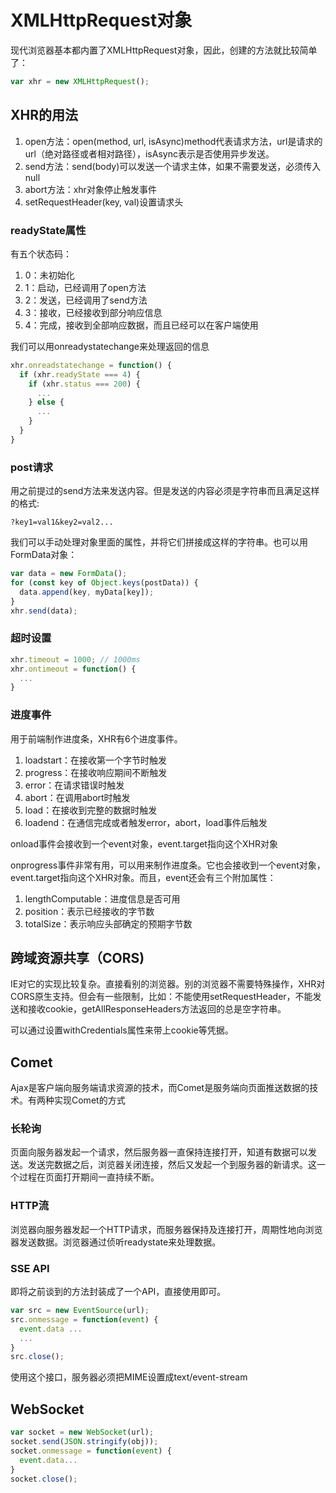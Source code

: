 # XMLHttpRequest对象
现代浏览器基本都内置了XMLHttpRequest对象，因此，创建的方法就比较简单了：
```js
var xhr = new XMLHttpRequest();
```
## XHR的用法
1. open方法：open(method, url, isAsync)method代表请求方法，url是请求的url（绝对路径或者相对路径），isAsync表示是否使用异步发送。
2. send方法：send(body)可以发送一个请求主体，如果不需要发送，必须传入null
3. abort方法：xhr对象停止触发事件
4. setRequestHeader(key, val)设置请求头

### readyState属性
有五个状态码：
1. 0：未初始化
2. 1：启动，已经调用了open方法
3. 2：发送，已经调用了send方法
4. 3：接收，已经接收到部分响应信息
5. 4：完成，接收到全部响应数据，而且已经可以在客户端使用

我们可以用onreadystatechange来处理返回的信息

```js
xhr.onreadstatechange = function() {
  if (xhr.readyState === 4) {
    if (xhr.status === 200) {
      ...
    } else {
      ...
    }
  }
}
```

### post请求
用之前提过的send方法来发送内容。但是发送的内容必须是字符串而且满足这样的格式:
```
?key1=val1&key2=val2...
```
我们可以手动处理对象里面的属性，并将它们拼接成这样的字符串。也可以用FormData对象：
```js
var data = new FormData();
for (const key of Object.keys(postData)) {
  data.append(key, myData[key]);
}
xhr.send(data);
```
### 超时设置
```js
xhr.timeout = 1000; // 1000ms
xhr.ontimeout = function() {
  ...
}
```

### 进度事件
用于前端制作进度条，XHR有6个进度事件。
1. loadstart：在接收第一个字节时触发
2. progress：在接收响应期间不断触发
3. error：在请求错误时触发
4. abort：在调用abort时触发
5. load：在接收到完整的数据时触发
6. loadend：在通信完成或者触发error，abort，load事件后触发

onload事件会接收到一个event对象，event.target指向这个XHR对象

onprogress事件非常有用，可以用来制作进度条。它也会接收到一个event对象，event.target指向这个XHR对象。而且，event还会有三个附加属性：
1. lengthComputable：进度信息是否可用
2. position：表示已经接收的字节数
3. totalSize：表示响应头部确定的预期字节数

## 跨域资源共享（CORS)
IE对它的实现比较复杂。直接看别的浏览器。别的浏览器不需要特殊操作，XHR对CORS原生支持。但会有一些限制，比如：不能使用setRequestHeader，不能发送和接收cookie，getAllResponseHeaders方法返回的总是空字符串。

可以通过设置withCredentials属性来带上cookie等凭据。

## Comet
Ajax是客户端向服务端请求资源的技术，而Comet是服务端向页面推送数据的技术。有两种实现Comet的方式
### 长轮询
页面向服务器发起一个请求，然后服务器一直保持连接打开，知道有数据可以发送。发送完数据之后，浏览器关闭连接，然后又发起一个到服务器的新请求。这一个过程在页面打开期间一直持续不断。

### HTTP流
浏览器向服务器发起一个HTTP请求，而服务器保持及连接打开，周期性地向浏览器发送数据。浏览器通过侦听readystate来处理数据。

### SSE API
即将之前谈到的方法封装成了一个API，直接使用即可。
```js
var src = new EventSource(url);
src.onmessage = function(event) {
  event.data ...
  ...
}
src.close(); 
```
使用这个接口，服务器必须把MIME设置成text/event-stream

## WebSocket
```js
var socket = new WebSocket(url);
socket.send(JSON.stringify(obj));
socket.onmessage = function(event) {
  event.data...
}
socket.close();
```
